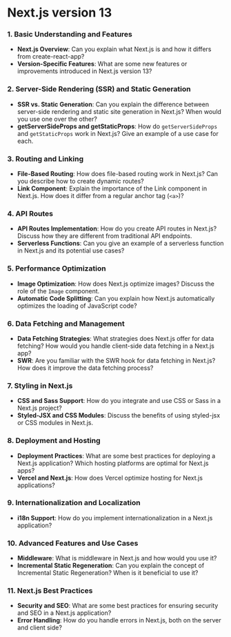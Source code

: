 # Next.js version 13

### 1. Basic Understanding and Features

- **Next.js Overview**: Can you explain what Next.js is and how it differs from create-react-app?
- **Version-Specific Features**: What are some new features or improvements introduced in Next.js version 13?

### 2. Server-Side Rendering (SSR) and Static Generation

- **SSR vs. Static Generation**: Can you explain the difference between server-side rendering and static site generation in Next.js? When would you use one over the other?
- **getServerSideProps and getStaticProps**: How do `getServerSideProps` and `getStaticProps` work in Next.js? Give an example of a use case for each.

### 3. Routing and Linking

- **File-Based Routing**: How does file-based routing work in Next.js? Can you describe how to create dynamic routes?
- **Link Component**: Explain the importance of the Link component in Next.js. How does it differ from a regular anchor tag (`<a>`)?

### 4. API Routes

- **API Routes Implementation**: How do you create API routes in Next.js? Discuss how they are different from traditional API endpoints.
- **Serverless Functions**: Can you give an example of a serverless function in Next.js and its potential use cases?

### 5. Performance Optimization

- **Image Optimization**: How does Next.js optimize images? Discuss the role of the `Image` component.
- **Automatic Code Splitting**: Can you explain how Next.js automatically optimizes the loading of JavaScript code?

### 6. Data Fetching and Management

- **Data Fetching Strategies**: What strategies does Next.js offer for data fetching? How would you handle client-side data fetching in a Next.js app?
- **SWR**: Are you familiar with the SWR hook for data fetching in Next.js? How does it improve the data fetching process?

### 7. Styling in Next.js

- **CSS and Sass Support**: How do you integrate and use CSS or Sass in a Next.js project?
- **Styled-JSX and CSS Modules**: Discuss the benefits of using styled-jsx or CSS modules in Next.js.

### 8. Deployment and Hosting

- **Deployment Practices**: What are some best practices for deploying a Next.js application? Which hosting platforms are optimal for Next.js apps?
- **Vercel and Next.js**: How does Vercel optimize hosting for Next.js applications?

### 9. Internationalization and Localization

- **i18n Support**: How do you implement internationalization in a Next.js application?

### 10. Advanced Features and Use Cases

- **Middleware**: What is middleware in Next.js and how would you use it?
- **Incremental Static Regeneration**: Can you explain the concept of Incremental Static Regeneration? When is it beneficial to use it?

### 11. Next.js Best Practices

- **Security and SEO**: What are some best practices for ensuring security and SEO in a Next.js application?
- **Error Handling**: How do you handle errors in Next.js, both on the server and client side?
